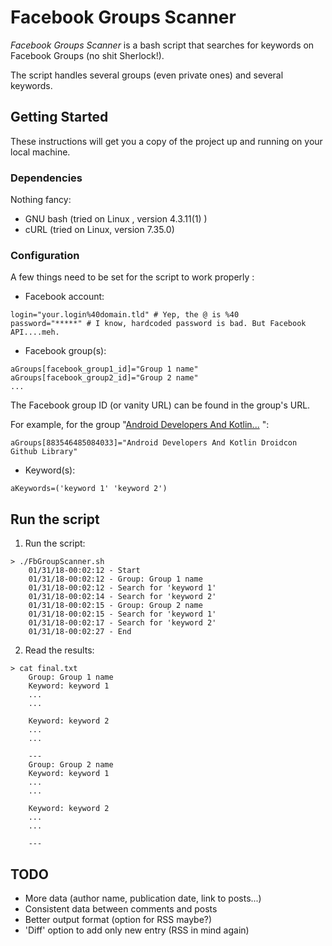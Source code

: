 

# Facebook Groups Scanner

*Facebook Groups Scanner* is a bash script that searches for keywords on Facebook Groups (no shit Sherlock!).

The script handles several groups (even private ones) and several keywords.



## Getting Started

These instructions will get you a copy of the project up and running on your local machine.

### Dependencies

Nothing fancy:

- GNU bash (tried on Linux , version 4.3.11(1) )
- cURL (tried on Linux, version 7.35.0)

### Configuration
A few things need to be set for the script to work properly :
- Facebook account:

```Shell
login="your.login%40domain.tld"	# Yep, the @ is %40
password="*****" # I know, hardcoded password is bad. But Facebook API....meh.
```
- Facebook group(s):

```Shell
aGroups[facebook_group1_id]="Group 1 name"
aGroups[facebook_group2_id]="Group 2 name"
...
```
The Facebook group ID (or vanity URL) can be found in the group's URL.

For example, for the group "[Android Developers And Kotlin...](https://www.facebook.com/groups/883546485084033/) ":

```Shell
aGroups[883546485084033]="Android Developers And Kotlin Droidcon Github Library"
```

- Keyword(s):
```Shell
aKeywords=('keyword 1' 'keyword 2')
```

## Run the script
1. Run the script:
```
> ./FbGroupScanner.sh 
    01/31/18-00:02:12 - Start
    01/31/18-00:02:12 - Group: Group 1 name
    01/31/18-00:02:12 - Search for 'keyword 1'
    01/31/18-00:02:14 - Search for 'keyword 2'
    01/31/18-00:02:15 - Group: Group 2 name
    01/31/18-00:02:15 - Search for 'keyword 1'
    01/31/18-00:02:17 - Search for 'keyword 2'
    01/31/18-00:02:27 - End
```

2. Read the results:
```
> cat final.txt
    Group: Group 1 name
    Keyword: keyword 1
    ...
    ...

    Keyword: keyword 2
    ...
    ...

    ---
    Group: Group 2 name
    Keyword: keyword 1
    ...
    ...

    Keyword: keyword 2
    ...
    ...

    ---
```

## TODO
- More data (author name, publication date, link to posts...)
- Consistent data between comments and posts
- Better output format (option for RSS maybe?)
- 'Diff' option to add only new entry (RSS in mind again)

